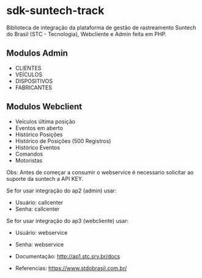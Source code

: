 # sdk-suntech-track 


Biblioteca de integração da plataforma de gestão de rastreamento Suntech do Brasil (STC - Tecnologia), Webcliente e Admin feita em PHP.

## Modulos Admin
* CLIENTES
* VEÍCULOS
* DISPOSITIVOS 
* FABRICANTES

## Modulos Webclient

* Veículos última posição
* Eventos em aberto
* Histórico Posições
* Histórico de Posições (500 Registros)
* Histórico Eventos
* Comandos
* Motoristas


Obs: Antes de começar a consumir o webservice é necessario solicitar ao suporte da suntech a API KEY.

Se for usar integração do ap2 (admin) usar:
- Usuário: callcenter
- Senha: callcenter

Se for usar integração do ap3 (webcliente) usar:
- Usuário: webservice
- Senha: webservice

- Documentação: http://ap1.stc.srv.br/docs
- Referencias: https://www.stdobrasil.com.br/
